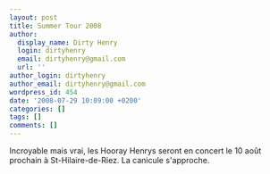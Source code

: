 ```yaml
---
layout: post
title: Summer Tour 2008
author:
  display_name: Dirty Henry
  login: dirtyhenry
  email: dirtyhenry@gmail.com
  url: ''
author_login: dirtyhenry
author_email: dirtyhenry@gmail.com
wordpress_id: 454
date: '2008-07-29 10:09:00 +0200'
categories: []
tags: []
comments: []
---
```

Incroyable mais vrai, les Hooray Henrys seront en concert le 10 août prochain à St-Hilaire-de-Riez. La canicule s'approche.
